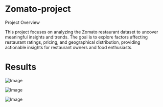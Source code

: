 # Zomato-project
Project Overview

This project focuses on analyzing the Zomato restaurant dataset to uncover meaningful insights and trends. The goal is to explore factors affecting restaurant ratings, pricing, and geographical distribution, providing actionable insights for restaurant owners and food enthusiasts.

# Results
![Image](https://github.com/user-attachments/assets/159496a6-f1bc-4ec8-8400-d1c1796bdf6a)

![Image](https://github.com/user-attachments/assets/f9c89c33-ea05-42c5-84ef-7ff6b831c4d0)

![Image](https://github.com/user-attachments/assets/6a2af30c-1c92-4a5e-a215-dfedb7533c22)
